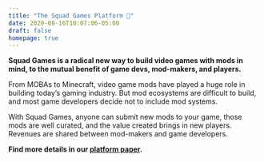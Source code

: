 ```yaml
---
title: "The Squad Games Platform 🦑"
date: 2020-08-16T10:07:06-05:00
draft: false
homepage: true
---
```


**Squad Games is a radical new way to build video games with mods in mind, to the mutual benefit of game devs, mod-makers, and players.**

From MOBAs to Minecraft, video game mods have played a huge role in
building today’s gaming industry. But mod ecosystems are difficult to
build, and most game developers decide not to include mod systems.

With Squad Games, anyone can submit new mods to your game,
those mods are well curated, and the value created brings in new
players. Revenues are shared between mod-makers and game developers.

**Find more details in our [platform paper](/documents/squad-games-platform-paper-v0.0.3.pdf).**
